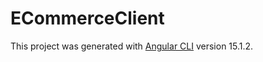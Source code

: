 # ECommerceClient

This project was generated with [Angular CLI](https://github.com/angular/angular-cli) version 15.1.2.

